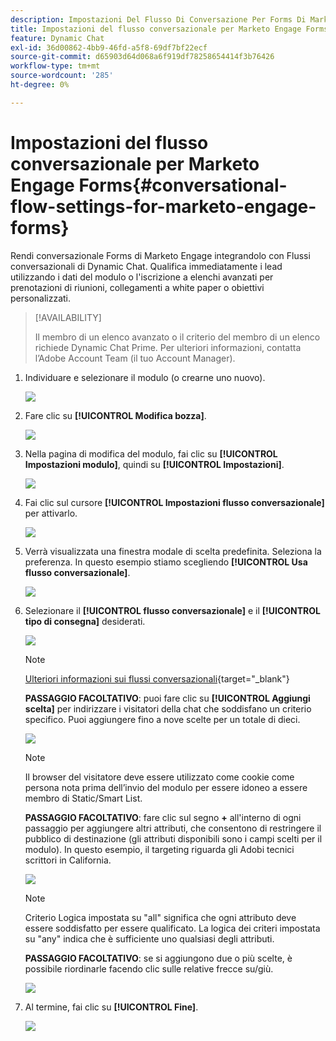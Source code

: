 ```yaml
---
description: Impostazioni Del Flusso Di Conversazione Per Forms Di Marketo Engage - Documentazione Di Marketo - Documentazione Del Prodotto
title: Impostazioni del flusso conversazionale per Marketo Engage Forms
feature: Dynamic Chat
exl-id: 36d00862-4bb9-46fd-a5f8-69df7bf22ecf
source-git-commit: d65903d64d068a6f919df78258654414f3b76426
workflow-type: tm+mt
source-wordcount: '285'
ht-degree: 0%

---
```


# Impostazioni del flusso conversazionale per Marketo Engage Forms{#conversational-flow-settings-for-marketo-engage-forms}

Rendi conversazionale Forms di Marketo Engage integrandolo con Flussi conversazionali di Dynamic Chat. Qualifica immediatamente i lead utilizzando i dati del modulo o l&#39;iscrizione a elenchi avanzati per prenotazioni di riunioni, collegamenti a white paper o obiettivi personalizzati.

>[!AVAILABILITY]
>
>Il membro di un elenco avanzato o il criterio del membro di un elenco richiede Dynamic Chat Prime. Per ulteriori informazioni, contatta l’Adobe Account Team (il tuo Account Manager).

1. Individuare e selezionare il modulo (o crearne uno nuovo).

   ![](assets/conversational-flow-settings-1.png)

1. Fare clic su **[!UICONTROL Modifica bozza]**.

   ![](assets/conversational-flow-settings-2.png)

1. Nella pagina di modifica del modulo, fai clic su **[!UICONTROL Impostazioni modulo]**, quindi su **[!UICONTROL Impostazioni]**.

   ![](assets/conversational-flow-settings-3.png)

1. Fai clic sul cursore **[!UICONTROL Impostazioni flusso conversazionale]** per attivarlo.

   ![](assets/conversational-flow-settings-4.png)

1. Verrà visualizzata una finestra modale di scelta predefinita. Seleziona la preferenza. In questo esempio stiamo scegliendo **[!UICONTROL Usa flusso conversazionale]**.

   ![](assets/conversational-flow-settings-5.png)

1. Selezionare il **[!UICONTROL flusso conversazionale]** e il **[!UICONTROL tipo di consegna]** desiderati.

   ![](assets/conversational-flow-settings-6.png)

   >[!NOTE]
   >
   >[Ulteriori informazioni sui flussi conversazionali](/help/marketo/product-docs/demand-generation/dynamic-chat/automated-chat/conversational-flow-overview.md){target="_blank"}

   **PASSAGGIO FACOLTATIVO**: puoi fare clic su **[!UICONTROL Aggiungi scelta]** per indirizzare i visitatori della chat che soddisfano un criterio specifico. Puoi aggiungere fino a nove scelte per un totale di dieci.

   ![](assets/conversational-flow-settings-7.png)

   >[!NOTE]
   >
   >Il browser del visitatore deve essere utilizzato come cookie come persona nota prima dell’invio del modulo per essere idoneo a essere membro di Static/Smart List.

   **PASSAGGIO FACOLTATIVO**: fare clic sul segno **+** all&#39;interno di ogni passaggio per aggiungere altri attributi, che consentono di restringere il pubblico di destinazione (gli attributi disponibili sono i campi scelti per il modulo). In questo esempio, il targeting riguarda gli Adobi tecnici scrittori in California.

   ![](assets/conversational-flow-settings-8.png)

   >[!NOTE]
   >
   >Criterio Logica impostata su &quot;all&quot; significa che ogni attributo deve essere soddisfatto per essere qualificato. La logica dei criteri impostata su &quot;any&quot; indica che è sufficiente uno qualsiasi degli attributi.

   **PASSAGGIO FACOLTATIVO**: se si aggiungono due o più scelte, è possibile riordinarle facendo clic sulle relative frecce su/giù.

   ![](assets/conversational-flow-settings-9.png)

1. Al termine, fai clic su **[!UICONTROL Fine]**.

   ![](assets/conversational-flow-settings-10.png)
